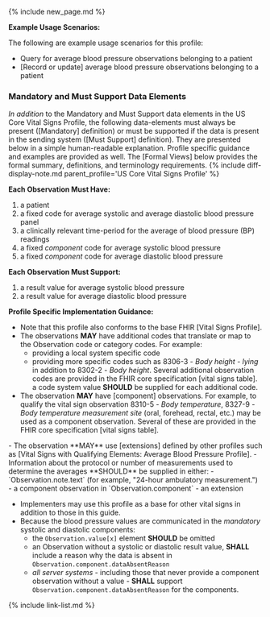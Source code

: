 {% include new_page.md %}

**Example Usage Scenarios:**

The following are example usage scenarios for this profile:

- Query for average blood pressure observations belonging to a patient
- [Record or update] average blood pressure observations belonging to a patient

### Mandatory and Must Support Data Elements

*In addition* to the Mandatory and Must Support data elements in the US Core Vital Signs Profile, the following data-elements must always be present ([Mandatory] definition) or must be supported if the data is present in the sending system ([Must Support] definition). They are presented below in a simple human-readable explanation. Profile specific guidance and examples are provided as well.  The [Formal Views] below provides the  formal summary, definitions, and terminology requirements.  {% include diff-display-note.md parent_profile='US Core Vital Signs Profile' %}

**Each Observation Must Have:**

1.  a patient
1.  a fixed code for average systolic and average diastolic blood pressure panel
2.  a clinically relevant time-period for the average of blood pressure (BP) readings
3.  a fixed *component* code for average systolic blood pressure
4.  a fixed *component* code for average diastolic blood pressure

**Each Observation Must Support:**

1.  a result value for average systolic blood pressure
2.  a result value for average diastolic blood pressure

**Profile Specific Implementation Guidance:**

- Note that this profile also conforms to the base FHIR [Vital Signs Profile].
- The observations **MAY** have additional codes that translate or map to the Observation code or category codes. For example:
   -  providing a local system specific code
   -  providing more specific codes such as 8306-3 - *Body height - lying* in addition to 8302-2 - *Body height*.  Several additional observation codes are provided in the FHIR core specification [vital signs table].
  a code system value **SHOULD** be supplied for each additional code.
- The observation **MAY** have [component] observations. For example, to qualify the vital sign observation 8310-5 - *Body temperature*, 8327-9 - *Body temperature measurement site* (oral, forehead, rectal, etc.) may be used as a component observation. Several of these are provided in the FHIR core specification [vital signs table].

<div class="bg-success" markdown="1">
- The observation **MAY** use [extensions] defined by other profiles such as [Vital Signs with Qualifying Elements: Average Blood Pressure Profile].
- Information about the protocol or number of measurements used to determine the averages **SHOULD** be supplied in either:
  - `Observation.note.text` (for example, "24-hour ambulatory measurement.")
  - a component observation in `Observation.component`
  - an extension
</div><!-- new-content --> 

- Implementers may use this profile as a base for other vital signs in addition to those in this guide.
- Because the blood pressure values are communicated in the *mandatory* systolic and diastolic components:
  - the `Observation.value[x]` element **SHOULD** be omitted
  - an Observation without a systolic or diastolic result value, **SHALL** include a reason why the data is absent in `Observation.component.dataAbsentReason`
  - *all server systems* - including those that never provide a component observation without a value - **SHALL** support `Observation.component.dataAbsentReason` for the components.


{% include link-list.md %}
